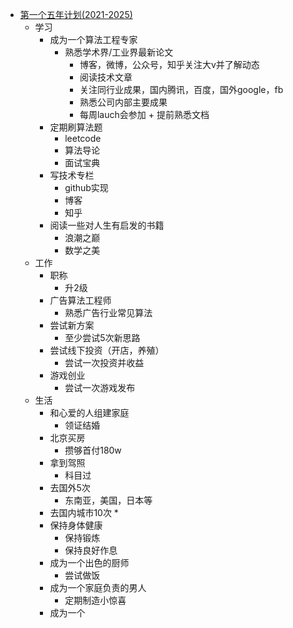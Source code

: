 * [第一个五年计划(2021-2025)](/src/2021_2025_lift_plan.md)
    * 学习
        * 成为一个算法工程专家
            * 熟悉学术界/工业界最新论文
                * 博客，微博，公众号，知乎关注大v并了解动态
                * 阅读技术文章
                * 关注同行业成果，国内腾讯，百度，国外google，fb
                * 熟悉公司内部主要成果
                * 每周lauch会参加 + 提前熟悉文档
        * 定期刷算法题
            * leetcode
            * 算法导论
            * 面试宝典
        * 写技术专栏
            * github实现
            * 博客
            * 知乎
        * 阅读一些对人生有启发的书籍
            * 浪潮之巅
            * 数学之美
    * 工作
        * 职称
            * 升2级
        * 广告算法工程师
            * 熟悉广告行业常见算法
        * 尝试新方案
            * 至少尝试5次新思路
        * 尝试线下投资（开店，养殖）
            * 尝试一次投资并收益
        * 游戏创业
            * 尝试一次游戏发布
    * 生活
        * 和心爱的人组建家庭
            * 领证结婚
        * 北京买房
            * 攒够首付180w
        * 拿到驾照
            * 科目过
        * 去国外5次
            * 东南亚，美国，日本等
        * 去国内城市10次
            *
        * 保持身体健康
            * 保持锻炼
            * 保持良好作息
        * 成为一个出色的厨师
            * 尝试做饭
        * 成为一个家庭负责的男人
            * 定期制造小惊喜
        * 成为一个
